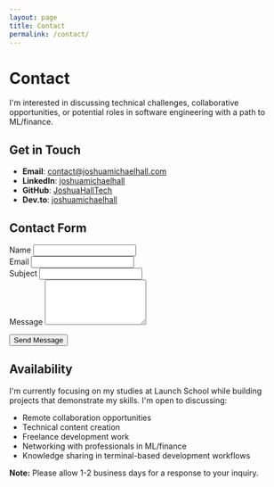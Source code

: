 ```yaml
---
layout: page
title: Contact
permalink: /contact/
---
```


# Contact

I'm interested in discussing technical challenges, collaborative opportunities, or potential roles in software engineering with a path to ML/finance.

## Get in Touch

- **Email**: <a href="mailto:contact@joshuamichaelhall.com">contact@joshuamichaelhall.com</a>
- **LinkedIn**: [joshuamichaelhall](https://linkedin.com/in/joshuamichaelhall)
- **GitHub**: [JoshuaHallTech](https://github.com/JoshuaHallTech)
- **Dev.to**: [joshuamichaelhall](https://dev.to/joshuamichaelhall)

## Contact Form

<form action="https://formspree.io/f/your-formspree-id" method="POST" class="contact-form">
  <div class="form-group">
    <label for="name">Name</label>
    <input type="text" name="name" id="name" required>
  </div>
  
  <div class="form-group">
    <label for="email">Email</label>
    <input type="email" name="_replyto" id="email" required>
  </div>
  
  <div class="form-group">
    <label for="subject">Subject</label>
    <input type="text" name="subject" id="subject" required>
  </div>
  
  <div class="form-group">
    <label for="message">Message</label>
    <textarea name="message" id="message" rows="5" required></textarea>
  </div>
  
  <button type="submit" class="submit-button">Send Message</button>
</form>

## Availability

I'm currently focusing on my studies at Launch School while building projects that demonstrate my skills. I'm open to discussing:

- Remote collaboration opportunities
- Technical content creation
- Freelance development work
- Networking with professionals in ML/finance
- Knowledge sharing in terminal-based development workflows

<div class="note">
  <p><strong>Note:</strong> Please allow 1-2 business days for a response to your inquiry.</p>
</div>
